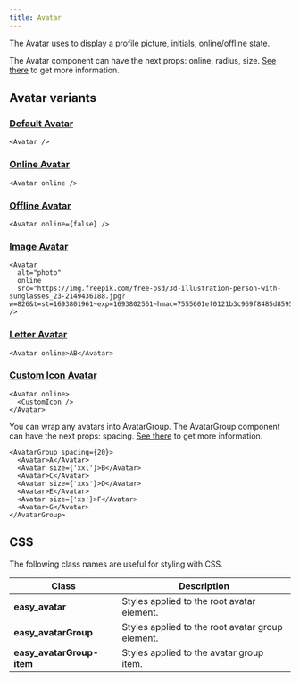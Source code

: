 ```yaml
---
title: Avatar
---
```


The Avatar uses to display a profile picture, initials, online/offline state.

The Avatar component can have the next props: online, radius, size. [See there](/storybook/?path=/docs/core-avatar--docs) to get more information.

## Avatar variants

### [Default Avatar](/storybook/?path=/story/core-avatar--default-avatar)

```tsx
<Avatar />
```

### [Online Avatar](/storybook/?path=/story/core-avatar--online-avatar)

```tsx
<Avatar online />
```

### [Offline Avatar](/storybook/?path=/story/core-avatar--offline-avatar)

```tsx
<Avatar online={false} />
```

### [Image Avatar](/storybook/?path=/story/core-avatar--image-avatar)

```tsx
<Avatar
  alt="photo"
  online
  src="https://img.freepik.com/free-psd/3d-illustration-person-with-sunglasses_23-2149436188.jpg?w=826&t=st=1693801961~exp=1693802561~hmac=7555601ef0121b3c969f8485d8595331e3e576d084f4fe459c9c65862ddb422b"
/>
```

### [Letter Avatar](/storybook/?path=/story/core-avatar--letter-avatar)

```tsx
<Avatar online>AB</Avatar>
```

### [Custom Icon Avatar](/storybook/?path=/story/core-avatar--custom-icon-avatar)

```tsx
<Avatar online>
  <CustomIcon />
</Avatar>
```

You can wrap any avatars into AvatarGroup. The AvatarGroup component can have the next props: spacing. [See there](/storybook/?path=/docs/core-avatar-group--docs) to get more information.

```tsx
<AvatarGroup spacing={20}>
  <Avatar>A</Avatar>
  <Avatar size={'xxl'}>B</Avatar>
  <Avatar>C</Avatar>
  <Avatar size={'xxs'}>D</Avatar>
  <Avatar>E</Avatar>
  <Avatar size={'xs'}>F</Avatar>
  <Avatar>G</Avatar>
</AvatarGroup>
```

## CSS

The following class names are useful for styling with CSS.

| Class                     | Description                                      |
| ------------------------- | ------------------------------------------------ |
| **easy_avatar**           | Styles applied to the root avatar element.       |
| **easy_avatarGroup**      | Styles applied to the root avatar group element. |
| **easy_avatarGroup-item** | Styles applied to the avatar group item.         |
